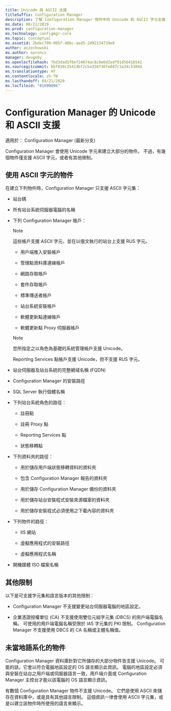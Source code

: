 ```yaml
---
title: Unicode 與 ASCII 支援
titleSuffix: Configuration Manager
description: 了解 Configuration Manager 物件中的 Unicode 和 ASCII 字元支援。
ms.date: 08/21/2019
ms.prod: configuration-manager
ms.technology: configmgr-core
ms.topic: conceptual
ms.assetid: 2bdec799-905f-48bc-aed5-2d92134739e8
author: aczechowski
ms.author: aaroncz
manager: dougeby
ms.openlocfilehash: 7bd3dad5f0ef24074ac8c8e6d2edf01d5641b541
ms.sourcegitcommit: bbf820c35414bf2cba356f30fe047c1a34c5384d
ms.translationtype: HT
ms.contentlocale: zh-TW
ms.lasthandoff: 04/21/2020
ms.locfileid: "81699896"
---
```

# <a name="unicode-and-ascii-support-in-configuration-manager"></a>Configuration Manager 的 Unicode 和 ASCII 支援

適用於：  Configuration Manager (最新分支)

Configuration Manager 會使用 Unicode 字元來建立大部分的物件。 不過，有幾個物件僅支援 ASCII 字元，或者有其他限制。  

## <a name="objects-that-use-ascii-characters"></a><a name="BKMK_ASCIIchar"></a> 使用 ASCII 字元的物件

在建立下列物件時，Configuration Manager 只支援 ASCII 字元集：  

- 站台碼  

- 所有站台系統伺服器電腦的名稱  

- 下列 Configuration Manager 帳戶：  

    > [!NOTE]  
    > 這些帳戶支援 ASCII 字元，並在以俄文執行的站台上支援 RUS 字元。  

    - 用戶端推入安裝帳戶  

    - 管理點資料庫連線帳戶  

    - 網路存取帳戶  

    - 套件存取帳戶  

    - 標準傳送者帳戶  

    - 站台系統安裝帳戶  

    - 軟體更新點連線帳戶  

    - 軟體更新點 Proxy 伺服器帳戶  

    > [!NOTE]  
    > 您所指定之以角色為基礎的系統管理帳戶支援 Unicode。  
    >
    > Reporting Services 點帳戶支援 Unicode，但不支援 RUS 字元。  

- 站台伺服器及站台系統的完整網域名稱 (FQDN)  

- Configuration Manager 的安裝路徑  

- SQL Server 執行個體名稱  

- 下列站台系統角色的路徑：  

    - 註冊點  

    - 註冊 Proxy 點  

    - Reporting Services 點  

    - 狀態移轉點  

- 下列資料夾的路徑：  

    - 用於儲存用戶端狀態移轉資料的資料夾  

    - 包含 Configuration Manager 報告的資料夾  

    - 用於儲存 Configuration Manager 備份的資料夾  

    - 用於儲存站台安裝程式安裝來源檔案的資料夾  

    - 用於儲存安裝程式必須使用之下載內容的資料夾  

- 下列物件的路徑：  

    - IIS 網站  

    - 虛擬應用程式的安裝路徑  

    - 虛擬應用程式名稱  

- 開機媒體 ISO 檔案名稱  


## <a name="additional-limitations"></a><a name="BKMK_OtherCharLimitations"></a> 其他限制

以下是可支援字元集和語言版本的其他限制：  

- Configuration Manager 不支援變更站台伺服器電腦的地區設定。  

- 企業憑證授權單位 (CA) 不支援使用雙位元組字元集 (DBCS) 的用戶端電腦名稱。 可使用的用戶端電腦名稱受限於 IA5 字元集的 PKI 限制。 Configuration Manager 不支援使用 DBCS 的 CA 名稱或主體名稱值。  


## <a name="objects-that-arent-localized"></a><a name="BKMK_LangNonLocalize"></a> 未當地語系化的物件

Configuration Manager 資料庫針對它所儲存的大部分物件皆支援 Unicode。 可能的話，它會以符合電腦地區設定的 OS 語言顯示此資訊。 電腦的地區設定必須與安裝在站台之用戶端或伺服器語言一致，用戶端介面或 Configuration Manager 主控台才能以該電腦的 OS 語言顯示資訊。  

有數個 Configuration Manager 物件不支援 Unicode。 它們是使用 ASCII 來儲存在資料庫中，或是具有其他語言限制。 這個資訊一律會使用 ASCII 字元集，或是以建立該物件時所使用的語言來顯示。  
